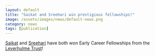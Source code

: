 ```yaml
---
layout: default
title: "Saikat and Sreehari win prestigious fellowships!"
image: /assets/images/news/default-news.png
category: news
tags: [publication]
---
```

[Saikat] and [Sreehari] have both won Early Career Fellowships from the [Leverhulme Trust]!

[Saikat]: /team/saikat-datta
[Sreehari]: /team/sreeharipd]
[Leverhulme Trust]: https://www.leverhulme.ac.uk/early-career-fellowships
